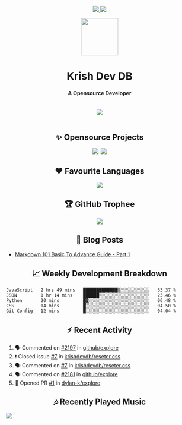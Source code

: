 <div align="center">
<p>
<a href="#projects">
<img src="https://img.shields.io/github/stars/krishdevdb?affiliations=OWNER%2CCOLLABORATOR&logo=github&style=for-the-badge&label=Star">
</a>
<a href="https://github.com/krishdevdb?tab=followers">
<img src="https://img.shields.io/github/followers/krishdevdb?logo=github&style=for-the-badge"></a>
</p>
<img height="100px" width="100px" src="https://github.com/krishdevdb/krishdevdb/raw/master/images/avatar.png">
<br>
<h1>Krish Dev DB</h1>
<h4>A Opensource Developer</h4>
<br>
</div>
<div align="center">
<img src="https://github-readme-stats.vercel.app/api?username=krishdevdb&show_icons=true&count_private=true">
<br>
</div>

<div align="center">
<br>
<h2 id="projects"> ✨ Opensource Projects</h2>
<a href="https://github.com/krishdevdb/reseter.css"><img src="https://github-readme-stats.vercel.app/api/pin/?username=krishdevdb&repo=reseter.css&show_icons=true&count_private=true&layout=compact"></a>&#8198;
<a href="https://github.com/krishdevdb/readme-template"><img src="https://github-readme-stats.vercel.app/api/pin/?username=krishdevdb&repo=readme-template&show_icons=true&count_private=true&layout=compact"></a>
<br>
</div>

<div align="center">
<h2 id="languages"> ❤ Favourite Languages </h2>
<img src="https://github-readme-stats.vercel.app/api/top-langs/?username=krishdevdb&show_icons=true&count_private=true&layout=compact">
</div>

<div align="center">
<h2 id="trophee">🏆 GitHub Trophee</h2>
<img src="https://github-profile-trophy.vercel.app/?username=krishdevdb&row=1&no-frame=true">
<br>
</div>

<h2 align="center" id="posts"> 📕 Blog Posts </h2>

<!-- BLOG-POSTS:START -->
- [Markdown 101 Basic To Advance Guide - Part 1](https://dev.to/krishdevdb/markdown-101-basic-to-advance-guide-part-1-pg3)
<!-- BLOG-POSTS:END -->

<h2 align="center" id="breakdown"> 📈 Weekly Development Breakdown </h2>

<!--START_SECTION:waka-->
```text
JavaScript   2 hrs 49 mins   █████████████▒░░░░░░░░░░░   53.37 % 
JSON         1 hr 14 mins    ██████░░░░░░░░░░░░░░░░░░░   23.46 % 
Python       20 mins         █▓░░░░░░░░░░░░░░░░░░░░░░░   06.48 % 
CSS          14 mins         █░░░░░░░░░░░░░░░░░░░░░░░░   04.50 % 
Git Config   12 mins         █░░░░░░░░░░░░░░░░░░░░░░░░   04.04 % 
```
<!--END_SECTION:waka-->

<h2 align="center" id="activity"> ⚡ Recent Activity </h2>

<!--START_SECTION:activity-->
1. 🗣 Commented on [#2197](https://github.com/github/explore/issues/2197) in [github/explore](https://github.com/github/explore)
2. ❗️ Closed issue [#7](https://github.com/krishdevdb/reseter.css/issues/7) in [krishdevdb/reseter.css](https://github.com/krishdevdb/reseter.css)
3. 🗣 Commented on [#7](https://github.com/krishdevdb/reseter.css/issues/7) in [krishdevdb/reseter.css](https://github.com/krishdevdb/reseter.css)
4. 🗣 Commented on [#2181](https://github.com/github/explore/issues/2181) in [github/explore](https://github.com/github/explore)
5. 💪 Opened PR [#1](https://github.com/dylan-k/explore/pull/1) in [dylan-k/explore](https://github.com/dylan-k/explore)
<!--END_SECTION:activity-->

<h2 align="center" id="music"> 🎶 Recently Played Music </h2>

<a href="https://spotify-github-profile.vercel.app/api/view.svg?uid=s5rojvf8u4ywr2pap5s9es1bg&redirect=true"><img src="https://spotify-github-profile.vercel.app/api/view.svg?uid=s5rojvf8u4ywr2pap5s9es1bg&cover_image=true&theme=compact"></a>